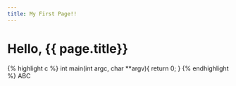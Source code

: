 ```yaml
---
title: My First Page!!
---
```

Hello, {{ page.title}}
===
{% highlight c %}
int main(int argc, char **argv){
	return 0;
}
{% endhighlight %}
ABC
